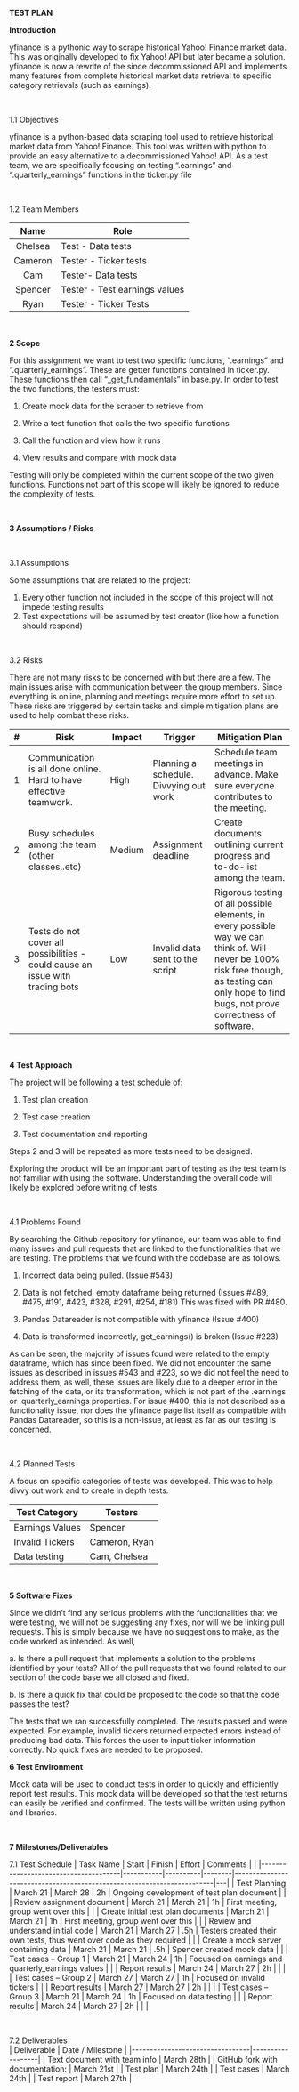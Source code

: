 **TEST PLAN**

**Introduction**

yfinance is a pythonic way to scrape historical Yahoo! Finance market
data. This was originally developed to fix Yahoo! API but later became
a solution. yfinance is now a rewrite of the since decommissioned API
and implements many features from complete historical market data
retrieval to specific category retrievals (such as earnings).

<br>

1.1 Objectives

yfinance is a python-based data scraping tool used to retrieve
historical market data from Yahoo! Finance. This tool was written with
python to provide an easy alternative to a decommissioned Yahoo! API.
As a test team, we are specifically focusing on testing “.earnings”
and “.quarterly\_earnings” functions in the ticker.py file

<br>

1.2 Team Members

|   Name   | Role                          |
|:--------:|-------------------------------|
| Chelsea  | Test - Data tests             |
| Cameron  | Tester - Ticker tests         |
| Cam      | Tester- Data tests            |
| Spencer  | Tester - Test earnings values |
| Ryan     | Tester - Ticker Tests         |
<br>

**2 Scope**

For this assignment we want to test two specific functions,
“.earnings” and “.quarterly\_earnings”. These are getter functions
contained in ticker.py. These functions then call
“\_get\_fundamentals” in base.py. In order to test the two functions,
the testers must:

1.  Create mock data for the scraper to retrieve from

2.  Write a test function that calls the two specific functions

3.  Call the function and view how it runs

4.  View results and compare with mock data

 Testing will only be completed within the current scope of the two
given functions. Functions not part of this scope will likely be
ignored to reduce the complexity of tests.

<br>

**3 Assumptions / Risks**

<br>

3.1 Assumptions

Some assumptions that are related to the project:

1. Every other function not included in the scope of this project will
not impede testing results
2. Test expectations will be assumed by test creator (like how a
function should respond)

<br>

3.2 Risks

There are not many risks to be concerned with but there are a few. The
main issues arise with communication between the group members. Since
everything is online, planning and meetings require more effort to set
up. These risks are triggered by certain tasks and simple mitigation
plans are used to help combat these risks.

 | # | Risk                                                                          | Impact | Trigger                                | Mitigation Plan                                                                                                                                                                                  |
|---|-------------------------------------------------------------------------------|--------|----------------------------------------|--------------------------------------------------------------------------------------------------------------------------------------------------------------------------------------------------|
| 1 | Communication is all done online. Hard to have effective teamwork.            | High   | Planning a schedule. Divvying out work | Schedule team meetings in advance. Make sure everyone contributes to the meeting.                                                                                                                |
| 2 | Busy schedules among the team (other classes..etc)                            | Medium | Assignment deadline                    | Create documents outlining current progress and to-do-list among the team.                                                                                                                       |
| 3 | Tests do not cover all possibilities - could cause an issue with trading bots | Low    | Invalid data sent to the script        | Rigorous testing of all possible elements, in every possible way we can think of. Will never be 100% risk free though, as testing can only hope to find bugs, not prove correctness of software. |

<br>

**4 Test Approach**

The project will be following a test schedule of:

1.  Test plan creation

2.  Test case creation

3.  Test documentation and reporting

Steps 2 and 3 will be repeated as more tests need to be designed.

Exploring the product will be an important part of testing as the test
team is not familiar with using the software. Understanding the
overall code will likely be explored before writing of tests.

<br>

4.1 Problems Found

By searching the Github repository for yfinance, our team was able to
find many issues and pull requests that are linked to the
functionalities that we are testing. The problems that we found with
the codebase are as follows.

1.  Incorrect data being pulled. (Issue \#543)

2.  Data is not fetched, empty dataframe being returned (Issues \#489,
    \#475, \#191, \#423, \#328, \#291, \#254, \#181) This was fixed
    with PR \#480.

3.  Pandas Datareader is not compatible with yfinance (Issue \#400)

4.  Data is transformed incorrectly, get\_earnings() is broken
    (Issue \#223)

As can be seen, the majority of issues found were related to the empty
dataframe, which has since been fixed. We did not encounter the same
issues as described in issues \#543 and \#223, so we did not feel the
need to address them, as well, these issues are likely due to a deeper
error in the fetching of the data, or its transformation, which is not
part of the .earnings or .quarterly\_earnings properties. For issue
\#400, this is not described as a functionality issue, nor does the
yfinance page list itself as compatible with Pandas Datareader, so
this is a non-issue, at least as far as our testing is concerned.

<br>

4.2 Planned Tests

A focus on specific categories of tests was developed. This was to
help divvy out work and to create in depth tests.

| Test Category   | Testers       |
|-----------------|---------------|
| Earnings Values | Spencer       |
| Invalid Tickers | Cameron, Ryan |
| Data testing    | Cam, Chelsea  |

<br>

**5 Software Fixes**

Since we didn’t find any serious problems with the functionalities
that we were testing, we will not be suggesting any fixes, nor will we
be linking pull requests. This is simply because we have no
suggestions to make, as the code worked as intended. As well,

a. Is there a pull request that implements a solution to the problems
identified by your tests?
All of the pull requests that we found related to our section of the
code base we all closed and fixed.

b. Is there a quick fix that could be proposed to the code so that the
code passes the test?

The tests that we ran successfully completed. The results passed and
were expected. For example, invalid tickers returned expected errors
instead of producing bad data. This forces the user to input ticker
information correctly. No quick fixes are needed to be proposed.

**6 Test Environment**

Mock data will be used to conduct tests in order to quickly and
efficiently report test results. This mock data will be developed so
that the test returns can easily be verified and confirmed. The tests
will be written using python and libraries.

<br>

  **7 Milestones/Deliverables**                                                       

  7.1 Test Schedule
  | Task Name                            | Start     | Finish   | Effort | Comments                                                               |   |
|--------------------------------------|-----------|----------|--------|------------------------------------------------------------------------|---|
| Test Planning                        |  March 21 | March 28 |  2h    |  Ongoing development of test plan document                             |   |
| Review assignment document           |  March 21 | March 21 |  1h    |  First meeting, group went over this                                   |   |
| Create initial test plan documents   |  March 21 | March 21 |  1h    |  First meeting, group went over this                                   |   |
|  Review and understand initial code  |  March 21 | March 27 |  .5h   |  Testers created their own tests, thus went over code as they required |   |
| Create a mock server containing data |  March 21 | March 21 |  .5h   |  Spencer created mock data                                             |   |
| Test cases – Group 1                 |  March 21 | March 24 |  1h    |  Focused on earnings and quarterly_earnings values                     |   |
|     Report results                   |  March 24 | March 27 |  2h    |                                                                        |   |
| Test cases – Group 2                 |  March 27 | March 27 |  1h    |  Focused on invalid tickers                                            |   |
|     Report results                   |  March 27 | March 27 |  2h    |                                                                        |   |
| Test cases – Group 3                 |  March 21 | March 24 |  1h    |  Focused on data testing                                               |   |
|     Report results                   |  March 24 | March 27 |  2h    |                                                                        |   |

<br>

  7.2   Deliverables                                                                              
| Deliverable                     | Date / Milestone |
|---------------------------------|------------------|
| Text document with team info    | March 28th       |
| GitHub fork with documentation: | March 21st       |
|      Test plan                  | March 24th       |
|      Test cases                 | March 24th       |
|      Test report                | March 27th       |